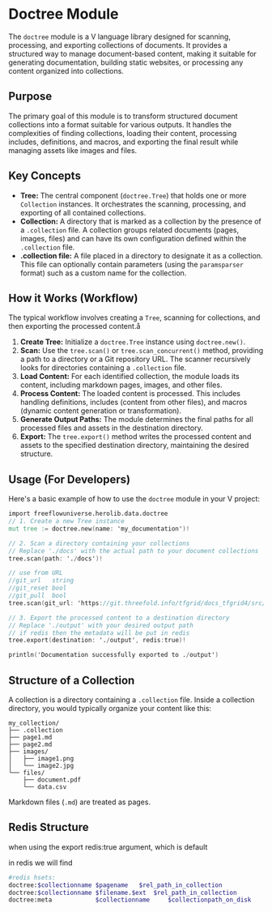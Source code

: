 # Doctree Module

The `doctree` module is a V language library designed for scanning, processing, and exporting collections of documents. It provides a structured way to manage document-based content, making it suitable for generating documentation, building static websites, or processing any content organized into collections.

## Purpose

The primary goal of this module is to transform structured document collections into a format suitable for various outputs. It handles the complexities of finding collections, loading their content, processing includes, definitions, and macros, and exporting the final result while managing assets like images and files.

## Key Concepts

*   **Tree:** The central component (`doctree.Tree`) that holds one or more `Collection` instances. It orchestrates the scanning, processing, and exporting of all contained collections.
*   **Collection:** A directory that is marked as a collection by the presence of a `.collection` file. A collection groups related documents (pages, images, files) and can have its own configuration defined within the `.collection` file.
*   **.collection file:** A file placed in a directory to designate it as a collection. This file can optionally contain parameters (using the `paramsparser` format) such as a custom name for the collection.

## How it Works (Workflow)

The typical workflow involves creating a `Tree`, scanning for collections, and then exporting the processed content.å

1.  **Create Tree:** Initialize a `doctree.Tree` instance using `doctree.new()`.
2.  **Scan:** Use the `tree.scan()` or `tree.scan_concurrent()` method, providing a path to a directory or a Git repository URL. The scanner recursively looks for directories containing a `.collection` file.
3.  **Load Content:** For each identified collection, the module loads its content, including markdown pages, images, and other files.
4.  **Process Content:** The loaded content is processed. This includes handling definitions, includes (content from other files), and macros (dynamic content generation or transformation).
5.  **Generate Output Paths:** The module determines the final paths for all processed files and assets in the destination directory.
6.  **Export:** The `tree.export()` method writes the processed content and assets to the specified destination directory, maintaining the desired structure.

## Usage (For Developers)

Here's a basic example of how to use the `doctree` module in your V project:

```v
import freeflowuniverse.herolib.data.doctree
// 1. Create a new Tree instance
mut tree := doctree.new(name: 'my_documentation')!

// 2. Scan a directory containing your collections
// Replace './docs' with the actual path to your document collections
tree.scan(path: './docs')!

// use from URL
//git_url   string
//git_reset bool
//git_pull  bool
tree.scan(git_url: 'https://git.threefold.info/tfgrid/docs_tfgrid4/src/branch/main/collections')!

// 3. Export the processed content to a destination directory
// Replace './output' with your desired output path
// if redis then the metadata will be put in redis
tree.export(destination: './output', redis:true)!

println('Documentation successfully exported to ./output')

```

## Structure of a Collection

A collection is a directory containing a `.collection` file. Inside a collection directory, you would typically organize your content like this:

```
my_collection/
├── .collection
├── page1.md
├── page2.md
├── images/
│   ├── image1.png
│   └── image2.jpg
└── files/
    ├── document.pdf
    └── data.csv
```

Markdown files (`.md`) are treated as pages. 

## Redis Structure

when using the export redis:true argument, which is default

in redis we will find

```bash
#redis hsets:
doctree:$collectionname $pagename   $rel_path_in_collection
doctree:$collectionname $filename.$ext  $rel_path_in_collection
doctree:meta            $collectionname     $collectionpath_on_disk
```


